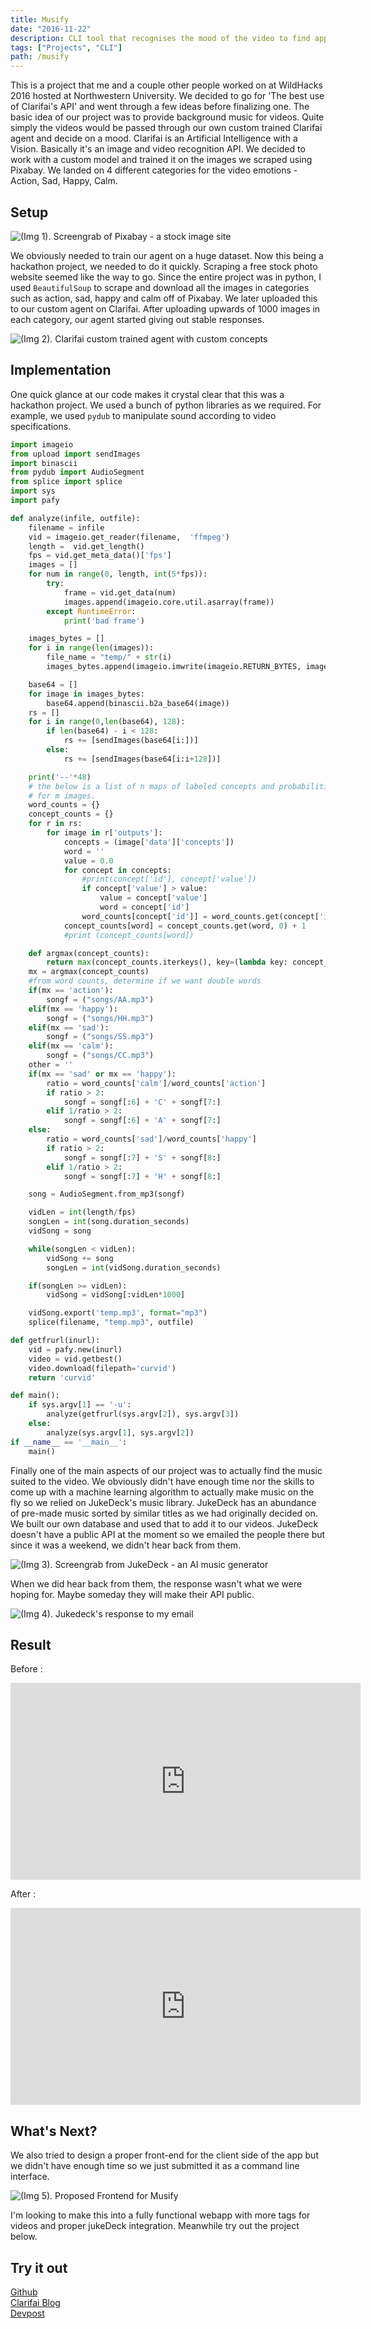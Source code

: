 ```yaml
---
title: Musify
date: "2016-11-22"
description: CLI tool that recognises the mood of the video to find appropriate background score.
tags: ["Projects", "CLI"]
path: /musify
---
```


This is a project that me and a couple other people worked on at WildHacks 2016 hosted at Northwestern University. We decided to go for 'The best use of Clarifai's API' and went through a few ideas before finalizing one. The basic idea of our project was to provide background music for videos. Quite simply the videos would be passed through our own custom trained Clarifai agent and decide on a mood. Clarifai is an Artificial Intelligence with a Vision. Basically it's an image and video recognition API. We decided to work with a custom model and trained it on the images we scraped using Pixabay. We landed on 4 different categories for the video emotions - Action, Sad, Happy, Calm.

## Setup

![(Img 1). Screengrab of Pixabay - a stock image site](../images/2016-11-22-musify/musify_image1.png)

We obviously needed to train our agent on a huge dataset. Now this being a hackathon project, we needed to do it quickly. Scraping a free stock photo website seemed like the way to go. Since the entire project was in python, I used `BeautifulSoup` to scrape and download all the images in categories such as action, sad, happy and calm off of Pixabay. We later uploaded this to our custom agent on Clarifai. After uploading upwards of 1000 images in each category, our agent started giving out stable responses.

![(Img 2). Clarifai custom trained agent with custom concepts](../images/2016-11-22-musify/musify_image2.png)

## Implementation

One quick glance at our code makes it crystal clear that this was a hackathon project. We used a bunch of python libraries as we required. For example, we used `pydub` to manipulate sound according to video specifications.

```python
import imageio
from upload import sendImages
import binascii
from pydub import AudioSegment
from splice import splice
import sys
import pafy

def analyze(infile, outfile):
	filename = infile
	vid = imageio.get_reader(filename,  'ffmpeg')
	length =  vid.get_length()
	fps = vid.get_meta_data()['fps']
	images = []
	for num in range(0, length, int(5*fps)):
		try:
			frame = vid.get_data(num)
			images.append(imageio.core.util.asarray(frame))
		except RuntimeError:
			print('bad frame')

	images_bytes = []
	for i in range(len(images)):
		file_name = "temp/" + str(i)
		images_bytes.append(imageio.imwrite(imageio.RETURN_BYTES, images[i], "jpg"))

	base64 = []
	for image in images_bytes:
		base64.append(binascii.b2a_base64(image))
	rs = []
	for i in range(0,len(base64), 128):
		if len(base64) - i < 128:
			rs += [sendImages(base64[i:])]
		else:
			rs += [sendImages(base64[i:i+128])]

	print('--'*48)
	# the below is a list of n maps of labeled concepts and probabilities
	# for m images.
	word_counts = {}
	concept_counts = {}
	for r in rs:
		for image in r['outputs']:
			concepts = (image['data']['concepts'])
			word = ''
			value = 0.0
			for concept in concepts:
				#print(concept['id'], concept['value'])
				if concept['value'] > value:
					value = concept['value']
					word = concept['id']
				word_counts[concept['id']] = word_counts.get(concept['id'], 0) + concept['value']
			concept_counts[word] = concept_counts.get(word, 0) + 1
			#print (concept_counts[word])

	def argmax(concept_counts):
		return max(concept_counts.iterkeys(), key=(lambda key: concept_counts[key]))
	mx = argmax(concept_counts)
	#from word counts, determine if we want double words
	if(mx == 'action'):
		songf = ("songs/AA.mp3")
	elif(mx == 'happy'):
		songf = ("songs/HH.mp3")
	elif(mx == 'sad'):
		songf = ("songs/SS.mp3")
	elif(mx == 'calm'):
		songf = ("songs/CC.mp3")
	other = ''
	if(mx == 'sad' or mx == 'happy'):
		ratio = word_counts['calm']/word_counts['action']
		if ratio > 2:
			songf = songf[:6] + 'C' + songf[7:]
		elif 1/ratio > 2:
			songf = songf[:6] + 'A' + songf[7:]
	else:
		ratio = word_counts['sad']/word_counts['happy']
		if ratio > 2:
			songf = songf[:7] + 'S' + songf[8:]
		elif 1/ratio > 2:
			songf = songf[:7] + 'H' + songf[8:]

	song = AudioSegment.from_mp3(songf)

	vidLen = int(length/fps)
	songLen = int(song.duration_seconds)
	vidSong = song

	while(songLen < vidLen):
		vidSong += song
		songLen = int(vidSong.duration_seconds)

	if(songLen >= vidLen):
		vidSong = vidSong[:vidLen*1000]

	vidSong.export('temp.mp3', format="mp3")
	splice(filename, "temp.mp3", outfile)

def getfrurl(inurl):
	vid = pafy.new(inurl)
	video = vid.getbest()
	video.download(filepath='curvid')
	return 'curvid'

def main():
	if sys.argv[1] == '-u':
		analyze(getfrurl(sys.argv[2]), sys.argv[3])
	else:
		analyze(sys.argv[1], sys.argv[2])
if __name__ == '__main__':
	main()
```

Finally one of the main aspects of our project was to actually find the music suited to the video. We obviously didn't have enough time nor the skills to come up with a machine learning algorithm to actually make music on the fly so we relied on JukeDeck's music library. JukeDeck has an abundance of pre-made music sorted by similar titles as we had originally decided on. We built our own database and used that to add it to our videos. JukeDeck doesn't have a public API at the moment so we emailed the people there but since it was a weekend, we didn't hear back from them.

![(Img 3). Screengrab from JukeDeck - an AI music generator](../images/2016-11-22-musify/musify_image3.png)

When we did hear back from them, the response wasn't what we were hoping for. Maybe someday they will make their API public.

![(Img 4). Jukedeck's response to my email](../images/2016-11-22-musify/jukedeck_response.png)

## Result

Before :

<iframe width="560" height="315" margin="auto" src="https://www.youtube.com/embed/Yq2-oM5AkEU" frameborder="0" allow="accelerometer; autoplay; encrypted-media; gyroscope; picture-in-picture" allowfullscreen></iframe>

After :

<iframe width="560" height="315" margin="auto" src="https://www.youtube.com/embed/8kGR5jMhrDo" frameborder="0" allow="accelerometer; autoplay; encrypted-media; gyroscope; picture-in-picture" allowfullscreen></iframe>

## What's Next?

We also tried to design a proper front-end for the client side of the app but we didn't have enough time so we just submitted it as a command line interface.

![(Img 5). Proposed Frontend for Musify](../images/2016-11-22-musify/musify_image4.png)

I'm looking to make this into a fully functional webapp with more tags for videos and proper jukeDeck integration. Meanwhile try out the project below.

## Try it out

[Github](https://github.com/yagrawl/wildhacks2016)  
[Clarifai Blog](http://blog.clarifai.com/clarifai-featured-hack-musify-finds-the-perfect-background-music-for-your-videos/)  
[Devpost](https://devpost.com/software/musify-gr1zj6)  

